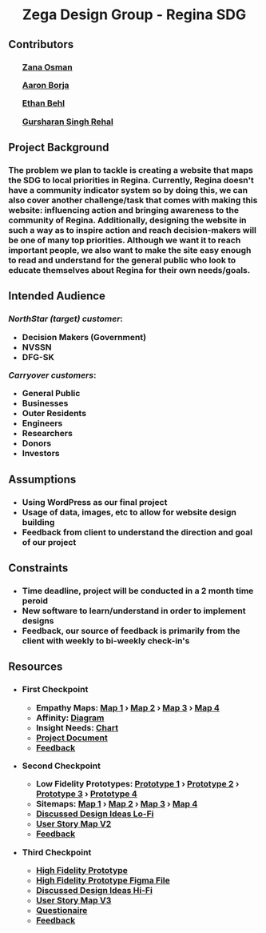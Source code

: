 <h1 align = 'center'> Zega Design Group - Regina SDG </h1>

<h2> Contributors </h2>
<h3>
<ul><a href = "https://github.com/Kurdonthego1">Zana Osman</a></ul>

<ul><a href = "https://github.com/creationNA">Aaron Borja</a></ul>

<ul><a href = "https://github.com/ethos747">Ethan Behl</a></ul>

<ul><a href = "https://github.com/gurriiee">Gursharan Singh Rehal</a></ul>
</h3>


<h2> Project Background </h2>
<h3>
The problem we plan to tackle is creating a website that maps the SDG to local priorities in Regina. Currently, Regina doesn't have a community indicator system so by doing this, we can also cover another challenge/task that comes with making this website: influencing action and bringing awareness to the community of Regina. Additionally, designing the website in such a way as to inspire action and reach decision-makers will be one of many top priorities. Although we want it to reach important people, we also want to make the site easy enough to read and understand for the general public who look to educate themselves about Regina for their own needs/goals.
</h3>

<h2> Intended Audience </h2>
<h3>

<i><strong>NorthStar (target) customer</strong></i>:

* Decision Makers (Government)
* NVSSN
* DFG-SK

<i><strong>Carryover customers</strong></i>: 

* General Public
* Businesses
* Outer Residents
* Engineers
* Researchers
* Donors
* Investors
</h3>

<h2> Assumptions </h2>
<h3>

* Using WordPress as our final project
* Usage of data, images, etc to allow for website design building
* Feedback from client to understand the direction and goal of our project
</h3>

<h2>Constraints</h2>
<h3>

* Time deadline, project will be conducted in a 2 month time peroid
* New software to learn/understand in order to implement designs
* Feedback, our source of feedback is primarily from the client with weekly to bi-weekly check-in's
</h3>

<h2>Resources</h2>
<h3>

* First Checkpoint
    * Empathy Maps: <a href = "https://github.com/Kurdonthego1/Zega-Design-Group/blob/main/Diagrams/Empathy%20Maps/Empathy%20Map%20-%20Aaron%20Borja.pdf">Map 1</a> &rsaquo; <a href = "https://github.com/Kurdonthego1/Zega-Design-Group/blob/main/Diagrams/Empathy%20Maps/Empathy%20Map%20-%20Ethan%20Behl.pdf">Map 2</a> &rsaquo; <a href = "https://github.com/Kurdonthego1/Zega-Design-Group/blob/main/Diagrams/Empathy%20Maps/Empathy%20Map%20-%20Gursharan.pdf">Map 3</a> &rsaquo; <a href = "https://github.com/Kurdonthego1/Zega-Design-Group/blob/main/Diagrams/Empathy%20Maps/Empathy%20Map%20-%20Zana.pdf">Map 4</a>
    * Affinity: <a href = "https://github.com/Kurdonthego1/Zega-Design-Group/blob/main/Diagrams/Affinity%20Diagram.pdf">Diagram</a>
    * Insight Needs:  <a href = "https://github.com/Kurdonthego1/Zega-Design-Group/blob/main/Diagrams/Needs%20and%20Insight%20Chart.pdf">Chart</a>
    * <a href = "https://github.com/Kurdonthego1/Zega-Design-Group/blob/main/Documents/Project%20Brainstorm%20Document.pdf">Project Document</a> 
    * <a href = "https://github.com/Kurdonthego1/Zega-Design-Group/blob/main/Documents/Customer%20Feedback/Summarized%20Customer%20Notes%20-%20Activity%201.pdf">Feedback</a>

* Second Checkpoint
    * Low Fidelity Prototypes: <a href = "https://github.com/Kurdonthego1/Zega-Design-Group/blob/main/Diagrams/Lo-Fi%20Prototypes/Lo-Fi%20Prototpye%20-%20Ethan.pdf">Prototype 1</a> &rsaquo; <a href = "https://github.com/Kurdonthego1/Zega-Design-Group/blob/main/Diagrams/Lo-Fi%20Prototypes/Lo-Fi%20Prototype%20-%20Aaron.pdf">Prototype 2</a> &rsaquo; <a href = "https://github.com/Kurdonthego1/Zega-Design-Group/blob/main/Diagrams/Lo-Fi%20Prototypes/Lo-Fi%20Prototype%20-%20Gursharan.pdf">Prototype 3</a> &rsaquo; <a href = "https://github.com/Kurdonthego1/Zega-Design-Group/blob/main/Diagrams/Lo-Fi%20Prototypes/Lo-Fi%20Prototype%20-%20Zana.pdf">Prototype 4</a> 
    * Sitemaps: <a href = "https://github.com/Kurdonthego1/Zega-Design-Group/blob/main/Diagrams/Site%20Maps/Sitemap%20-%20Aaron.pdf">Map 1</a> &rsaquo; <a href = "https://github.com/Kurdonthego1/Zega-Design-Group/blob/main/Diagrams/Site%20Maps/Sitemap%20-%20Ethan.pdf">Map 2</a> &rsaquo; <a href = "https://github.com/Kurdonthego1/Zega-Design-Group/blob/main/Diagrams/Site%20Maps/Sitemap%20-%20Gursharan.pdf">Map 3</a> &rsaquo; <a href = "https://github.com/Kurdonthego1/Zega-Design-Group/blob/main/Diagrams/Site%20Maps/Sitemap%20-%20Zana.pdf">Map 4</a> 
    * <a href = "https://github.com/Kurdonthego1/Zega-Design-Group/blob/main/Documents/Discussed%20Design%20Ideas/Discussed%20Design%20Ideas%20Lo-Fi.pdf">Discussed Design Ideas Lo-Fi</a>
    * <a href = "https://github.com/Kurdonthego1/Zega-Design-Group/blob/main/Diagrams/User%20Story%20Maps/User%20Story%20Map%20-%20V2.pdf">User Story Map V2</a>
    * <a href = "https://github.com/Kurdonthego1/Zega-Design-Group/blob/main/Documents/Customer%20Feedback/Summarized%20Customer%20Notes%20-%20Activity%202.pdf">Feedback</a>

* Third Checkpoint
    * <a href = "https://www.figma.com/proto/whJaxjhurs0XqiJLWzCMfn/Hi-Fi?type=design&node-id=117-46&t=b5hkUZ3g8jektG2Y-1&scaling=scale-down&page-id=0%3A1&starting-point-node-id=117%3A46">High Fidelity Prototype</a>
    * <a href = "https://github.com/Kurdonthego1/Zega-Design-Group/blob/main/Diagrams/Hi-Fi.fig">High Fidelity Prototype Figma File</a>
    * <a href = "https://github.com/Kurdonthego1/Zega-Design-Group/blob/main/Documents/Discussed%20Design%20Ideas/Discussed%20Design%20Ideas%20Hi-Fi.pdf">Discussed Design Ideas Hi-Fi</a>
    * <a href = "https://github.com/Kurdonthego1/Zega-Design-Group/blob/main/Diagrams/User%20Story%20Maps/User%20Story%20Map%20-%20V3.pdf">User Story Map V3</a>
    * <a href = "https://github.com/Kurdonthego1/Zega-Design-Group/blob/main/Documents/Customer%20Feedback/Questionaire.pdf">Questionaire</a>
    * <a href = "https://github.com/Kurdonthego1/Zega-Design-Group/blob/main/Documents/Customer%20Feedback/Summarized%20Customer%20Notes%20-%20Activity%203.pdf">Feedback</a>
</h3>